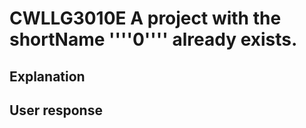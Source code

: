 # CWLLG3010E A project with the shortName ''''0'''' already exists.

## Explanation

## User response